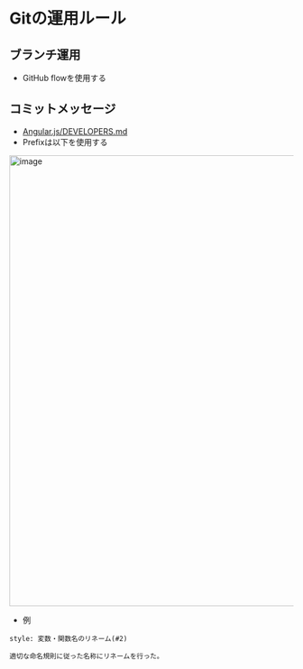 #  Gitの運用ルール
## ブランチ運用
- GitHub flowを使用する

## コミットメッセージ
- [Angular.js/DEVELOPERS.md](https://github.com/angular/angular.js/blob/master/DEVELOPERS.md#type)
- Prefixは以下を使用する

<img width="800" alt="image" src="https://i.imgur.com/qcjaXH2.png">

- 例

```
style: 変数・関数名のリネーム(#2)

適切な命名規則に従った名称にリネームを行った。
```
